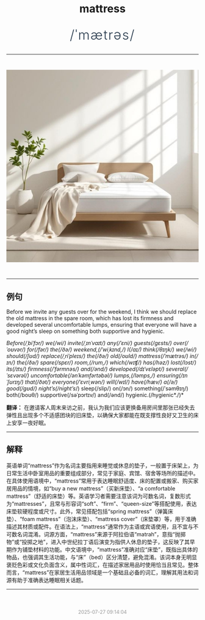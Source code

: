 <div align="center">

# mattress

<div style="margin: 30px 0;">
<h1 style="font-size: 2.5em; font-weight: 300; letter-spacing: 2px; margin: 0; color: #2c3e50;">
/ˈmætrəs/
</h1>
</div>

</div>

---

<div align="center" style="margin: 40px 0;">

![mattress](images/mattress.png)

</div>

---

## 例句

Before we invite any guests over for the weekend, I think we should replace the old mattress in the spare room, which has lost its firmness and developed several uncomfortable lumps, ensuring that everyone will have a good night’s sleep on something both supportive and hygienic.

*Before(/ˌbiˈfɔr/) we(/wi/) invite(/ˌɪnˈvaɪt/) any(/ˈɛni/) guests(/gɛsts/) over(/ˈoʊvər/) for(/fər/) the(/ðə/) weekend,(/ˈwiˌkɪnd,/) I(/aɪ/) think(/θɪŋk/) we(/wi/) should(/ʃʊd/) replace(/ˌriˈpleɪs/) the(/ðə/) old(/oʊld/) mattress(/ˈmætrəs/) in(/ɪn/) the(/ðə/) spare(/spɛr/) room,(/rum,/) which(/wɪʧ/) has(/həz/) lost(/lɔst/) its(/ɪts/) firmness(/ˈfərmnəs/) and(/ənd/) developed(/dɪˈvɛləpt/) several(/ˈsɛvərəl/) uncomfortable(/ənˈkəmfərtəbəl/) lumps,(/ləmps,/) ensuring(/ɪnˈʃʊrɪŋ/) that(/ðət/) everyone(/ˈɛvriˌwən/) will(/wɪl/) have(/hæv/) a(/ə/) good(/gʊd/) night’s(/night’s*/) sleep(/slip/) on(/ɔn/) something(/ˈsəmθɪŋ/) both(/boʊθ/) supportive(/səˈpɔrtɪv/) and(/ənd/) hygienic.(/hygienic*./)*

**翻译：** 在邀请客人周末来访之前，我认为我们应该更换备用房间里那张已经失去弹性且出现多个不适感团块的旧床垫，以确保大家都能在既支撑性良好又卫生的床上安享一夜好眠。

---

## 解释

英语单词“mattress”作为名词主要指用来睡觉或休息的垫子，一般置于床架上，为日常生活中卧室用品的重要组成部分，常见于家庭、宾馆、宿舍等场所的描述中。在具体使用语境中，“mattress”常用于表达睡眠舒适度、床的配置或搬家、购买家居用品的情境，如“buy a new mattress”（买新床垫）、“a comfortable mattress”（舒适的床垫）等。英语学习者需要注意该词为可数名词，复数形式为“mattresses”，且常与形容词“soft”、“firm”、“queen-size”等搭配使用，表达床垫软硬程度或尺寸。此外，常见搭配包括“spring mattress”（弹簧床垫）、“foam mattress”（泡沫床垫）、“mattress cover”（床垫罩）等，用于准确描述其材质或配件。在语法上，“mattress”通常作为主语或宾语使用，且不宜与不可数名词混淆。词源方面，“mattress”来源于阿拉伯语“matrah”，意指“抛掷物”或“投掷之地”，进入中世纪拉丁语后演变为指供人休息的垫子，这反映了其早期作为铺垫材料的功能。中文语境中，“mattress”准确对应“床垫”，既指出具体的物品，也强调其生活功能，与“床”（bed）区分清楚，避免混淆。该词本身无明显褒贬色彩或文化负面含义，属中性词汇，在描述家居用品时使用恰当且常见。整体而言，“mattress”在家居生活用品领域是一个基础且必备的词汇，理解其用法和词源有助于准确表达睡眠相关话题。


---

<div align="center" style="margin-top: 50px;">
<small style="color: #999; font-size: 0.9em;">2025-07-27 09:14:04</small>
</div>

